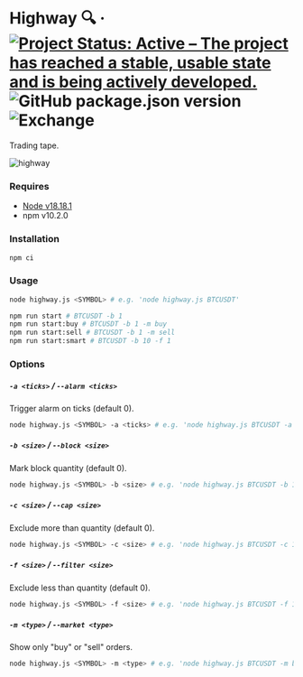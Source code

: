 # Highway 🔍 &middot; [![Project Status: Active – The project has reached a stable, usable state and is being actively developed.](https://www.repostatus.org/badges/latest/active.svg)](https://www.repostatus.org/#active) ![GitHub package.json version](https://img.shields.io/github/package-json/v/lropero/highway) ![Exchange](https://img.shields.io/badge/Exchange-Binance-yellowgreen)

Trading tape.

![highway](https://user-images.githubusercontent.com/4450399/231820546-9c85f795-2885-4da5-b279-94e31bd4c5e3.gif)

### Requires

- [Node v18.18.1](https://nodejs.org/)
- npm v10.2.0

### Installation

```sh
npm ci
```

### Usage

```sh
node highway.js <SYMBOL> # e.g. 'node highway.js BTCUSDT'
```

```sh
npm run start # BTCUSDT -b 1
npm run start:buy # BTCUSDT -b 1 -m buy
npm run start:sell # BTCUSDT -b 1 -m sell
npm run start:smart # BTCUSDT -b 10 -f 1
```

### Options

##### `-a <ticks>` / `--alarm <ticks>`

Trigger alarm on ticks (default 0).

```sh
node highway.js <SYMBOL> -a <ticks> # e.g. 'node highway.js BTCUSDT -a 1000'
```

##### `-b <size>` / `--block <size>`

Mark block quantity (default 0).

```sh
node highway.js <SYMBOL> -b <size> # e.g. 'node highway.js BTCUSDT -b 1'
```

##### `-c <size>` / `--cap <size>`

Exclude more than quantity (default 0).

```sh
node highway.js <SYMBOL> -c <size> # e.g. 'node highway.js BTCUSDT -c 1'
```

##### `-f <size>` / `--filter <size>`

Exclude less than quantity (default 0).

```sh
node highway.js <SYMBOL> -f <size> # e.g. 'node highway.js BTCUSDT -f 1'
```

##### `-m <type>` / `--market <type>`

Show only "buy" or "sell" orders.

```sh
node highway.js <SYMBOL> -m <type> # e.g. 'node highway.js BTCUSDT -m buy'
```
